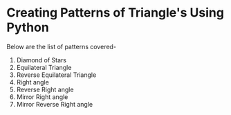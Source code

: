 # Creating Patterns of Triangle's Using Python
Below are the list of patterns covered-
1. Diamond of Stars
2. Equilateral Triangle
3. Reverse Equilateral Triangle
4. Right angle
5. Reverse Right angle
6. Mirror Right angle
7. Mirror Reverse Right angle

